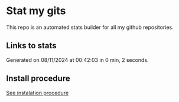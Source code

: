 # Stat my gits

This repo is an automated stats builder for all my github repositories.

## Links to stats


Generated on 08/11/2024 at 00:42:03 in 0 min, 2 seconds.

## Install procedure

[See instalation procedure](./src/install.md)
